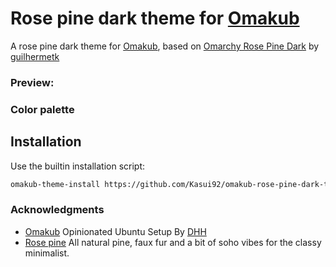 # Rose pine dark theme for [Omakub](https://omakub.org/)

A rose pine dark theme for [Omakub](https://omakub.org/), based on [Omarchy Rose Pine Dark](https://github.com/guilhermetk/omarchy-rose-pine-dark) by [guilhermetk](https://github.com/guilhermetk)

### Preview:

### Color palette

## Installation

Use the builtin installation script:

```bash
omakub-theme-install https://github.com/Kasui92/omakub-rose-pine-dark-theme
```

### Acknowledgments

- [Omakub](https://omakub.org/) Opinionated Ubuntu Setup By [DHH](https://dhh.dk)
- [Rose pine](https://rosepinetheme.com/) All natural pine, faux fur and a bit of soho vibes for the classy minimalist.
